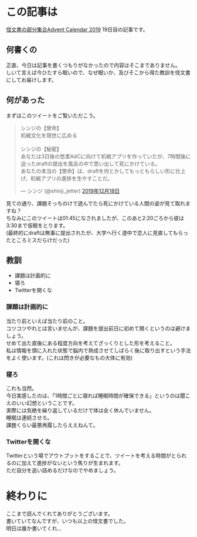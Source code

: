 # この記事は
[怪文書の部分集合Advent Calendar 2019](https://adventar.org/calendars/3993) 19日目の記事です。

## 何書くの
正直、今日は記事を書くつもりがなかったので内容はそこまでありません。  
しいて言えば今ひたすら眠いので、なぜ眠いか、及びそこから得た教訓を怪文書にしてお届けします。

## 何があった
まずはこのツイートをご覧いただこう。
<blockquote class="twitter-tweet" data-lang="ja"><p lang="ja" dir="ltr">シンジの【使命】<br>机戦文化を現世に広める<br><br>シンジの【秘密】<br>あなたは3日後の悠里AdCに向けて机戦アプリを作っていたが、7時間後に迫ったdraftの提出を風呂の中で思い出して死にかけている。<br>あなたの本当の【使命】は、draftを何とかしてもっともらしい形に仕上げ、机戦アプリの進捗を生やすことだ。</p>&mdash; シンジ (@shinji_jetter) <a href="https://twitter.com/shinji_jetter/status/1207341080422666241?ref_src=twsrc%5Etfw">2019年12月18日</a></blockquote>
  
見ての通り、課題そっちのけで遊んでたら死にかけている人間の姿が見て取れますね？  
ちなみにこのツイートは01:45になされましたが、このあと2:20ごろから彼は3:30まで仮眠をとります。  
(最終的にdraftは無事に提出されたが、大学へ行く道中で恋人に見直してもらったところミスだらけだった)

## 教訓
- 課題は計画的に
- 寝ろ
- Twitterを開くな

### 課題は計画的に
当たり前といえば当たり前のこと。  
コツコツやれとは言いませんが、課題を提出前日に初めて開くというのは避けましょう。  
せめて出た直後にある程度方向を考えてざっくりとした形を考えること。  
私は情報を頭に入れた状態で脳内で熟成させてしばらく後に取り出すという手法をよく使います。(これは閃きが必要なもの大体に有効)

### 寝ろ
これも当然。  
今日実感したのは、「1時間ごとに寝れば睡眠時間が確保できる」というのは聞こえのいい幻想ということです。  
実際には気絶を繰り返しているだけで体は全く休んでいません。  
睡眠は連続させろ。  
課題くらい最悪再履したらええねんて。

### Twitterを開くな
Twitterという場でアウトプットをすることで、ツイートを考える時間がとられるのに加えて進捗がないという焦りが生まれます。  
ただ自分を追い詰めるだけなのでやめましょう。

# 終わりに
ここまで読んでくれてありがとうございます。  
書いていてなんですが、いつも以上の怪文書でした。  
明日は誰か書いてくれ...
